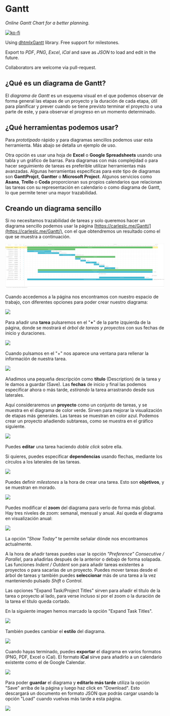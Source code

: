 # Gantt
_Online Gantt Chart for a better planning._

[![ko-fi](https://www.ko-fi.com/img/githubbutton_sm.svg)](https://ko-fi.com/carleslc)

Using [dhtmlxGantt](https://dhtmlx.com/docs/products/dhtmlxGantt/) library. Free support for milestones.

Export to *PDF*, *PNG*, *Excel*, *iCal* and save as *JSON* to load and edit in the future.

Collaborators are welcome via pull-request.

## ¿Qué es un diagrama de Gantt?

El *diagrama de Gantt* es un esquema visual en el que podemos observar de forma general las etapas de un proyecto y la duración de cada etapa, útil para planificar y prever cuando se tiene previsto terminar el proyecto o una parte de este, y para observar el progreso en un momento determinado.

## ¿Qué herramientas podemos usar?

Para *prototipado* rápido y para diagramas sencillos podemos usar esta herramienta. Más abajo se detalla un ejemplo de uso.

Otra opción es usar una hoja de **Excel** o **Google Spreadsheets** usando una tabla y un gráfico de barras. Para diagramas con más complejidad o para hacer seguimiento de tareas es preferible utilizar herramientas más avanzadas. Algunas herramientas específicas para este tipo de diagramas son **GanttProjct**, **Gantter** o **Microsoft Project**. Algunos servicios como **Asana**, **Trello** o **Coda** proporcionan sus propios calendarios que relacionan las tareas con su representación en calendario o como diagrama de Gantt, lo que permite tener una mayor trazabilidad.

## Creando un diagrama sencillo

Si no necesitamos trazabilidad de tareas y solo queremos hacer un diagrama sencillo podemos usar la página [https://carleslc.me/Gantt/](https://carleslc.me/Gantt/), con el que obtendremos un resultado como el que se muestra a continuación.

![Haz click [aquí](/Users/carleslc/Git/GitHub/Gantt/images/resultado.png) para visualizarlo mejor](images/resultado.png)

Cuando accedemos a la página nos encontramos con nuestro espacio de trabajo, con diferentes opciones para poder crear nuestro diagrama:

![](/Users/carleslc/Git/GitHub/Gantt/images/espacio_trabajo.png)

Para añadir una **tarea** pulsaremos en el "**+**" de la parte izquierda de la página, donde se mostrará el *árbol de tareas y proyectos* con sus fechas de inicio y duraciones.

![](/Users/carleslc/Git/GitHub/Gantt/images/plus.png)

Cuando pulsamos en el "+" nos aparece una ventana para rellenar la información de nuestra tarea.

![](/Users/carleslc/Git/GitHub/Gantt/images/task.png)

Añadimos una pequeña descripción como **título** (Description) de la tarea y le damos a guardar (Save). Las **fechas** de inicio y final las podemos especificar ahora o más tarde, *estirando* la tarea arrastrando desde sus laterales.

Aquí consideraremos un **proyecto** como un conjunto de tareas, y se muestra en el diagrama de color verde. Sirven para mejorar la visualización de etapas más generales. Las tareas se muestran en color azul. Podemos crear un proyecto añadiendo subtareas, como se muestra en el gráfico siguiente.

![](/Users/carleslc/Git/GitHub/Gantt/images/project.png)

Puedes **editar** una tarea haciendo *doble click* sobre ella.

Si quieres, puedes especificar **dependencias** usando flechas, mediante los círculos a los laterales de las tareas.

![](/Users/carleslc/Git/GitHub/Gantt/images/dependencias.png)

Puedes definir *milestones* a la hora de crear una tarea. Esto son **objetivos**, y se muestran en morado.

![](/Users/carleslc/Git/GitHub/Gantt/images/milestone.png)

Puedes modificar el **zoom** del diagrama para verlo de forma más global. Hay tres niveles de zoom: semanal, mensual y anual. Así queda el diagrama en visualización anual:

![](/Users/carleslc/Git/GitHub/Gantt/images/zoom.png)

La opción *"Show Today"* te permite señalar dónde nos encontramos actualmente.

A la hora de añadir tareas puedes usar la opción *"Preference" Consecutive / Parallel*, para añadirlas después de la anterior o debajo de forma solapada. Las funciones *Indent / Outdent* son para añadir tareas existentes a proyectos o para sacarlas de un proyecto. Puedes mover tareas desde el árbol de tareas y también puedes **seleccionar** más de una tarea a la vez manteniendo pulsado *Shift* o *Control*.

Las opciones "Expand Task/Project Titles" sirven para añadir el título de la tarea o proyecto al lado, para verse incluso si por el zoom o la duración de la tarea el título queda cortado.

En la siguiente imagen hemos marcado la opción "Expand Task Titles".

![](/Users/carleslc/Git/GitHub/Gantt/images/expand.png)

También puedes cambiar el **estilo** del diagrama.

![](/Users/carleslc/Git/GitHub/Gantt/images/style.png)

Cuando hayas terminado, puedes **exportar** el diagrama en varios formatos (PNG, PDF, Excel o iCal). El formato **iCal** sirve para añadirlo a un calendario existente como el de Google Calendar.

![](/Users/carleslc/Git/GitHub/Gantt/images/export.png)

Para poder **guardar** el diagrama y **editarlo más tarde** utiliza la opción "Save" arriba de la página y luego haz click en "Download". Esto descargará un documento en formato JSON que podrás cargar usando la opción "Load" cuando vuelvas más tarde a esta página.

![](/Users/carleslc/Git/GitHub/Gantt/images/save.png)